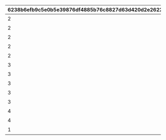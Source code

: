 |6238b6efb9c5e0b5e39876df4885b76c8827d63d420d2e2622fe48f8f8df616b|68c100ac373e30797c9633a40cf7359475192b2ee211cde2578a24e4bc983ab5|e2522fbc45c5f042342bd9ddca2a5031c6fc97bd4f34d3a7a4d58cc6fe7b76da|33e4923eb88447779f5339895dc6fea415b2cc759999fe48c03b066f1017522d|8faf0e8875636457451904d51673d6509a61dffd3f39d00fcf200153066b13cd|f1e36b0498b85f532b6be069ea1efa57bdd06c453e7a154b53231619c04d2bfb|b6f4abbd25d9f371d97019e07c94799db699becb6154101669017286e2060b90|e68de9d223ea0c17464861345970c1f00f8ee7d82e61de748a1145a99bdb1a7a|6de81d3e9e3dd846916b6fe864b38f665687a873fa7b48bb34a035459455193f|eee6c3331b645cd275c18475a9a1630659992eccea5aa491e93b9511f7047332|0786fc9c47e3f390b202547b668a5d5519215320f43dcc631d69a1be6c579ad4|
| --- | --- | --- | --- | --- | --- | --- | --- | --- | --- | --- |
|2|0|91002|0|0|10128|10157107|二人だけの時間|25|5128071|8|
|2|0|91002|0|5128071|10128|0|新居の必須条件|25|5128072|8|
|2|0|91002|0|5128072|10128|0|本当は誰よりも|25|5128073|8|
|2|0|91002|0|5128073|10128|0|家族で大切に\nしたいこと|25|5128074|8|
|2|0|91002|0|5128074|10128|0|誓いの言葉|50|5128075|8|
|3|0|91002|0|0|10128|10157107|血の婚約報告|25|5128081|8|
|3|0|91002|0|5128081|10128|0|風来人の家探し|25|5128082|8|
|3|0|91002|0|5128082|10128|0|愛おしい時間|25|5128083|8|
|3|0|91002|0|5128083|10128|0|トーゴクの\n家族文化|25|5128084|8|
|3|0|91002|0|5128084|10128|0|飾らない愛を|50|5128085|8|
|4|0|0|5128085|5128075|10128|0|口約束は災いのもと|0|5128091|0|
|4|11001271|0|0|5128091|10128|0|譲れない家庭の味|0|5128092|0|
|1|0|0|0|0|10128|10157107|夢の語り部に誘われて|0|5128161|0|